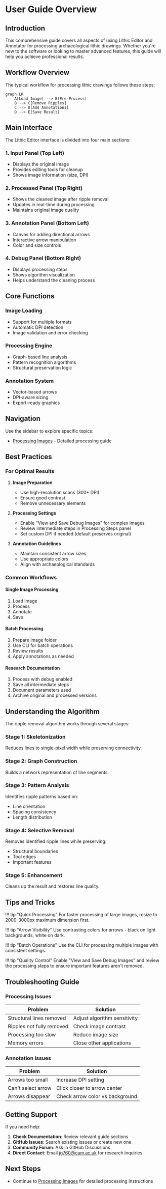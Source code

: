 # User Guide Overview

## Introduction

This comprehensive guide covers all aspects of using Lithic Editor and Annotator for processing archaeological lithic drawings. Whether you're new to the software or looking to master advanced features, this guide will help you achieve professional results.

## Workflow Overview

The typical workflow for processing lithic drawings follows these steps:

```mermaid
graph LR
    A[Load Image] --> B[Pre-Process]
    B --> C[Remove Ripples]
    C --> D[Add Annotations]
    D --> E[Save Result]
```

## Main Interface

The Lithic Editor interface is divided into four main sections:

### 1. Input Panel (Top Left)
- Displays the original image
- Provides editing tools for cleanup
- Shows image information (size, DPI)

### 2. Processed Panel (Top Right)
- Shows the cleaned image after ripple removal
- Updates in real-time during processing
- Maintains original image quality

### 3. Annotation Panel (Bottom Left)
- Canvas for adding directional arrows
- Interactive arrow manipulation
- Color and size controls

### 4. Debug Panel (Bottom Right)
- Displays processing steps
- Shows algorithm visualization
- Helps understand the cleaning process

## Core Functions

### Image Loading
- Support for multiple formats
- Automatic DPI detection
- Image validation and error checking

### Processing Engine
- Graph-based line analysis
- Pattern recognition algorithms
- Structural preservation logic

### Annotation System
- Vector-based arrows
- DPI-aware sizing
- Export-ready graphics

## Navigation

Use the sidebar to explore specific topics:

- [Processing Images](../processing-images/) - Detailed processing guide

## Best Practices

### For Optimal Results

1. **Image Preparation**
   - Use high-resolution scans (300+ DPI)
   - Ensure good contrast
   - Remove unnecessary elements

2. **Processing Settings**
   - Enable "View and Save Debug Images" for complex images
   - Review intermediate steps in Processing Steps panel
   - Set custom DPI if needed (default preserves original)

3. **Annotation Guidelines**
   - Maintain consistent arrow sizes
   - Use appropriate colors
   - Align with archaeological standards

### Common Workflows

#### Single Image Processing
1. Load image
2. Process
3. Annotate
4. Save

#### Batch Processing
1. Prepare image folder
2. Use CLI for batch operations
3. Review results
4. Apply annotations as needed

#### Research Documentation
1. Process with debug enabled
2. Save all intermediate steps
3. Document parameters used
4. Archive original and processed versions

## Understanding the Algorithm

The ripple removal algorithm works through several stages:

### Stage 1: Skeletonization
Reduces lines to single-pixel width while preserving connectivity.

### Stage 2: Graph Construction
Builds a network representation of line segments.

### Stage 3: Pattern Analysis
Identifies ripple patterns based on:
- Line orientation
- Spacing consistency
- Length distribution

### Stage 4: Selective Removal
Removes identified ripple lines while preserving:
- Structural boundaries
- Tool edges
- Important features

### Stage 5: Enhancement
Cleans up the result and restores line quality.

## Tips and Tricks

!!! tip "Quick Processing"
    For faster processing of large images, resize to 2000-3000px maximum dimension first.

!!! tip "Arrow Visibility"
    Use contrasting colors for arrows - black on light backgrounds, white on dark.

!!! tip "Batch Operations"
    Use the CLI for processing multiple images with consistent settings.

!!! tip "Quality Control"
    Enable "View and Save Debug Images" and review the processing steps to ensure important features aren't removed.

## Troubleshooting Guide

### Processing Issues

| Problem | Solution |
|---------|----------|
| Structural lines removed | Adjust algorithm sensitivity |
| Ripples not fully removed | Check image contrast |
| Processing too slow | Reduce image size |
| Memory errors | Close other applications |

### Annotation Issues

| Problem | Solution |
|---------|----------|
| Arrows too small | Increase DPI setting |
| Can't select arrow | Click closer to arrow center |
| Arrows disappear | Check arrow color vs background |

## Getting Support

If you need help:

1. **Check Documentation**: Review relevant guide sections
2. **GitHub Issues**: Search existing issues or create new one
3. **Community Forum**: Ask in GitHub Discussions
4. **Direct Contact**: Email jg760@cam.ac.uk for research inquiries

## Next Steps

- Continue to [Processing Images](../processing-images/) for detailed processing instructions